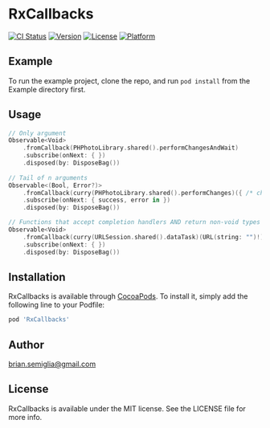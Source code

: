 # RxCallbacks

[![CI Status](https://img.shields.io/travis/brian.semiglia@gmail.com/RxCallbacks.svg?style=flat)](https://travis-ci.org/brian.semiglia@gmail.com/RxCallbacks)
[![Version](https://img.shields.io/cocoapods/v/RxCallbacks.svg?style=flat)](https://cocoapods.org/pods/RxCallbacks)
[![License](https://img.shields.io/cocoapods/l/RxCallbacks.svg?style=flat)](https://cocoapods.org/pods/RxCallbacks)
[![Platform](https://img.shields.io/cocoapods/p/RxCallbacks.svg?style=flat)](https://cocoapods.org/pods/RxCallbacks)

## Example

To run the example project, clone the repo, and run `pod install` from the Example directory first.

## Usage

```swift
// Only argument
Observable<Void>
    .fromCallback(PHPhotoLibrary.shared().performChangesAndWait)
    .subscribe(onNext: { })
    .disposed(by: DisposeBag())
    
// Tail of n arguments
Observable<(Bool, Error?)>
    .fromCallback(curry(PHPhotoLibrary.shared().performChanges)({ /* changes */ }))
    .subscribe(onNext: { success, error in })
    .disposed(by: DisposeBag())

// Functions that accept completion handlers AND return non-void types aren't compatible
Observable<Void>
    .fromCallback(curry(URLSession.shared().dataTask)(URL(string: "")!))
    .subscribe(onNext: { })
    .disposed(by: DisposeBag())
```

## Installation

RxCallbacks is available through [CocoaPods](https://cocoapods.org). To install
it, simply add the following line to your Podfile:

```ruby
pod 'RxCallbacks'
```

## Author

brian.semiglia@gmail.com

## License

RxCallbacks is available under the MIT license. See the LICENSE file for more info.
